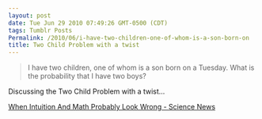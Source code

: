 ```yaml
---
layout: post
date: Tue Jun 29 2010 07:49:26 GMT-0500 (CDT)
tags: Tumblr Posts
Permalink: /2010/06/i-have-two-children-one-of-whom-is-a-son-born-on
title: Two Child Problem with a twist
---
```


> I have two children, one of whom is a son born on a Tuesday. What is the probability that I have two boys?

Discussing the Two Child Problem with a twist…

[When Intuition And Math Probably Look Wrong - Science News](http://sciencenews.org/view/generic/id/60598/title/When_intuition_and_math_probably_look_wrong)
